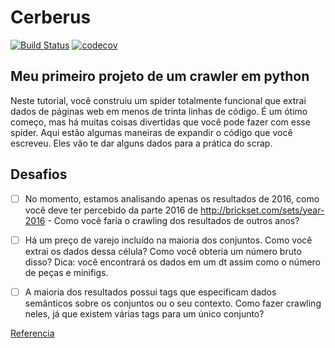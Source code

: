 Cerberus
==================

[![Build Status](https://travis-ci.org/richardnixonafj/cerberus.svg?branch=master)](https://travis-ci.org/richardnixonafj/cerberus)
[![codecov](https://codecov.io/gh/richardnixonafj/cerberus/branch/master/graph/badge.svg)](https://codecov.io/gh/richardnixonafj/cerberus)


Meu primeiro projeto de um crawler em python
---------------------------------------------



Neste tutorial, você construiu um spider totalmente funcional que extrai dados de páginas web em menos de trinta linhas de código. É um ótimo começo, mas há muitas coisas divertidas que você pode fazer com esse spider. Aqui estão algumas maneiras de expandir o código que você escreveu. Eles vão te dar alguns dados para a prática do scrap.

 

Desafios
---------
- [ ] No momento, estamos analisando apenas os resultados de 2016, como você deve ter percebido da parte 2016 de http://brickset.com/sets/year-2016 - Como você faria o crawling dos resultados de outros anos?

- [ ] Há um preço de varejo incluído na maioria dos conjuntos. Como você extrai os dados dessa célula? Como você obteria um número bruto disso? Dica: você encontrará os dados em um dt assim como o número de peças e minifigs.

- [ ] A maioria dos resultados possui tags que especificam dados semânticos sobre os conjuntos ou o seu contexto. Como fazer crawling neles, já que existem várias tags para um único conjunto?

[Referencia](https://www.digitalocean.com/community/tutorials/como-fazer-crawling-em-uma-pagina-web-com-scrapy-e-python-3-pt)

